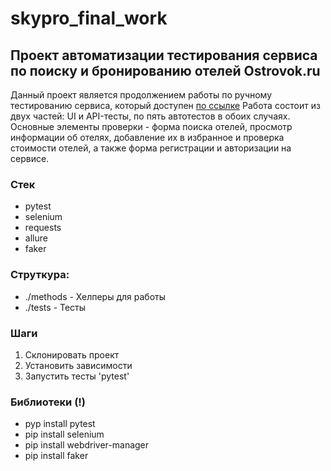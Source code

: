 # skypro_final_work

## Проект автоматизации тестирования сервиса по поиску и бронированию отелей Ostrovok.ru

Данный проект является продолжением работы по ручному тестированию сервиса, 
который доступен [по ссылке](https://torch-hearing-064.notion.site/c96c03d611324121b721244119aa861b?pvs=4)
Работа состоит из двух частей: UI и API-тесты, по пять автотестов в обоих случаях. Основные элементы проверки - 
форма поиска отелей, просмотр информации об отелях, добавление их в избранное и проверка стоимости отелей, а 
также форма регистрации и авторизации на сервисе. 

### Стек
- pytest
- selenium
- requests
- allure
- faker

### Струткура:
- ./methods - Хелперы для работы
- ./tests - Тесты

### Шаги
1. Склонировать проект
2. Установить зависимости
3. Запустить тесты 'pytest'

### Библиотеки (!)
- pyp install pytest
- pip install selenium
- pip install webdriver-manager
- pip install faker